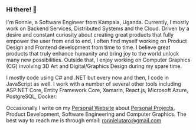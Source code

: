 ### Hi there! 👋
I'm Ronnie, a Software Engineer from Kampala, Uganda. Currently, I mostly work on Backend Services, Distributed Systems and the Cloud. Driven by a desire and constant curiosity about creating great products that fully empower the user from end to end, I often find myself working on Product Design and Frontend development from time to time. I believe great products that truly enhance humanity and bring joy to the world unlock many new possibilities. Outside that, I enjoy working on Computer Graphics (CG) involving 3D Art and Digital/Graphics Design during my spare time.

I mostly code using C# and .NET but every now and then, I code in JavaScript as well. I work with a number of several other tools including ASP.NET Core, Entity Framework Core, Xamarin, React.js, Microsoft Azure, PostgreSQL, Docker.

Occasionally I write on my [Personal Website](https://ronnielutalo.github.io/) about [Personal Projects](https://ronnielutalo.github.io/projects/), Product Development, Software Engineering and Computer Graphics. The best way to reach me is through email: ronnielutaro@gmail.com

